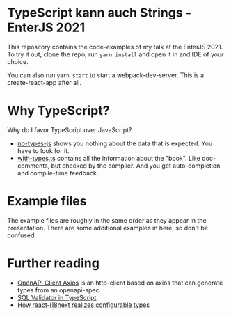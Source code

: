 # TypeScript kann auch Strings - EnterJS 2021

This repository contains the code-examples of my talk at the EnterJS 2021.
To try it out, clone the repo, run `yarn install` and open it in and IDE of your choice.

You can also run `yarn start` to start a webpack-dev-server. This is a create-react-app after all.

# Why TypeScript?

Why do I favor TypeScript over JavaScript? 

* [no-types-js](./src/01-why-typescript/no-types.js) shows you nothing about
  the data that is expected. You have to look for it.
* [with-types.ts](./src/01-why-typescript/with-types.ts) contains all the information about the "book".
  Like doc-comments, but checked by the compiler. And you get auto-completion and compile-time feedback.
  
# Example files

The example files are roughly in the same order as they appear in the presentation.
There are some additional examples in here, so don't be confused.

# Further reading

* [OpenAPI Client Axios](https://github.com/anttiviljami/openapi-client-axios) is an http-client based on
  axios that can generate types from an openapi-spec.
* [SQL Validator in TypeScript](https://github.com/codemix/ts-sql)
* [How react-i18next realizes configurable types](https://github.com/i18next/react-i18next/blob/master/ts4.1/index.d.ts#L49-L60)
